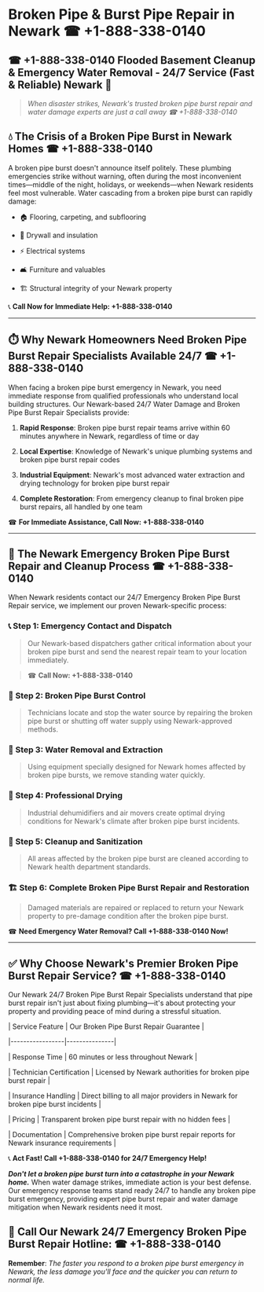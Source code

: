 # Broken Pipe & Burst Pipe Repair in Newark ☎ +1-888-338-0140  
## ☎ +1-888-338-0140 Flooded Basement Cleanup & Emergency Water Removal - 24/7 Service (Fast & Reliable) Newark 🚨  

> *When disaster strikes, Newark's trusted broken pipe burst repair and water damage experts are just a call away ☎ +1-888-338-0140*  

## 💧 The Crisis of a Broken Pipe Burst in Newark Homes ☎ +1-888-338-0140  

A broken pipe burst doesn't announce itself politely. These plumbing emergencies strike without warning, often during the most inconvenient times—middle of the night, holidays, or weekends—when Newark residents feel most vulnerable. Water cascading from a broken pipe burst can rapidly damage:  

* 🏠 Flooring, carpeting, and subflooring  
* 🧱 Drywall and insulation  
* ⚡ Electrical systems  
* 🛋️ Furniture and valuables  
* 🏗️ Structural integrity of your Newark property  

📞 **Call Now for Immediate Help: +1-888-338-0140**  

---  

## ⏱️ Why Newark Homeowners Need Broken Pipe Burst Repair Specialists Available 24/7 ☎ +1-888-338-0140  

When facing a broken pipe burst emergency in Newark, you need immediate response from qualified professionals who understand local building structures. Our Newark-based 24/7 Water Damage and Broken Pipe Burst Repair Specialists provide:  

1. **Rapid Response**: Broken pipe burst repair teams arrive within 60 minutes anywhere in Newark, regardless of time or day  
2. **Local Expertise**: Knowledge of Newark's unique plumbing systems and broken pipe burst repair codes  
3. **Industrial Equipment**: Newark's most advanced water extraction and drying technology for broken pipe burst repair  
4. **Complete Restoration**: From emergency cleanup to final broken pipe burst repairs, all handled by one team  

☎ **For Immediate Assistance, Call Now: +1-888-338-0140**  

---  

## 🔧 The Newark Emergency Broken Pipe Burst Repair and Cleanup Process ☎ +1-888-338-0140  

When Newark residents contact our 24/7 Emergency Broken Pipe Burst Repair service, we implement our proven Newark-specific process:  

### 📞 Step 1: Emergency Contact and Dispatch  
> Our Newark-based dispatchers gather critical information about your broken pipe burst and send the nearest repair team to your location immediately.  
> ☎ **Call Now: +1-888-338-0140**  

### 🚿 Step 2: Broken Pipe Burst Control  
> Technicians locate and stop the water source by repairing the broken pipe burst or shutting off water supply using Newark-approved methods.  

### 🌊 Step 3: Water Removal and Extraction  
> Using equipment specially designed for Newark homes affected by broken pipe bursts, we remove standing water quickly.  

### 💨 Step 4: Professional Drying  
> Industrial dehumidifiers and air movers create optimal drying conditions for Newark's climate after broken pipe burst incidents.  

### 🧼 Step 5: Cleanup and Sanitization  
> All areas affected by the broken pipe burst are cleaned according to Newark health department standards.  

### 🏗️ Step 6: Complete Broken Pipe Burst Repair and Restoration  
> Damaged materials are repaired or replaced to return your Newark property to pre-damage condition after the broken pipe burst.  

☎ **Need Emergency Water Removal? Call +1-888-338-0140 Now!**  

---  

## ✅ Why Choose Newark's Premier Broken Pipe Burst Repair Service? ☎ +1-888-338-0140  

Our Newark 24/7 Broken Pipe Burst Repair Specialists understand that pipe burst repair isn't just about fixing plumbing—it's about protecting your property and providing peace of mind during a stressful situation.  

| Service Feature | Our Broken Pipe Burst Repair Guarantee |  
|-----------------|---------------|  
| Response Time | 60 minutes or less throughout Newark |  
| Technician Certification | Licensed by Newark authorities for broken pipe burst repair |  
| Insurance Handling | Direct billing to all major providers in Newark for broken pipe burst incidents |  
| Pricing | Transparent broken pipe burst repair with no hidden fees |  
| Documentation | Comprehensive broken pipe burst repair reports for Newark insurance requirements |  

📞 **Act Fast! Call +1-888-338-0140 for 24/7 Emergency Help!**  

***Don't let a broken pipe burst turn into a catastrophe in your Newark home.*** When water damage strikes, immediate action is your best defense. Our emergency response teams stand ready 24/7 to handle any broken pipe burst emergency, providing expert pipe burst repair and water damage mitigation when Newark residents need it most.  

## 📱 Call Our Newark 24/7 Emergency Broken Pipe Burst Repair Hotline: ☎ +1-888-338-0140  

**Remember**: *The faster you respond to a broken pipe burst emergency in Newark, the less damage you'll face and the quicker you can return to normal life.*